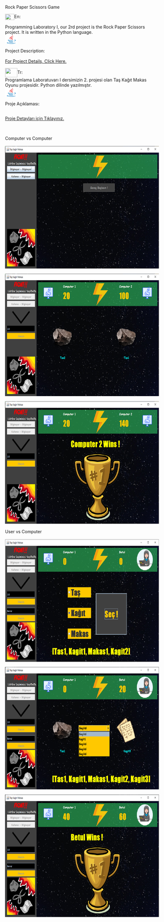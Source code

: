 Rock Paper Scissors Game<br>

<img align="center" src="https://www.svgrepo.com/show/365950/usa.svg"  height="20" width="30" />En:</a><br>

Programming Laboratory I, our 2rd project is the Rock Paper Scissors project.
It is written in the Python language.<br>
<img align="center" src="https://raw.githubusercontent.com/devicons/devicon/master/icons/java/java-original.svg"  height="30" width="40" /></a><br>

Project Description:<br>
<br>
[For Project Details, Click Here.](https://github.com/betulbodurrr/Rock_Paper_Scissors/blob/main/Project_Report)



<img align="center" src="https://www.svgrepo.com/show/237418/turkey.svg"  height="30" width="40" />Tr:</a><br>
Programlama Laboratuvarı I dersimizin 2. projesi olan Taş Kağıt Makas Oyunu projesidir.
Python dilinde yazılmıştır.<br>
<img align="center" src="https://raw.githubusercontent.com/devicons/devicon/master/icons/java/java-original.svg"  height="30" width="40" /></a><br>

Proje Açıklaması:<br>
<br>

[Proje Detayları için Tıklayınız.](https://github.com/betulbodurrr/Rock_Paper_Scissors/blob/main/Project_Report)


<br><br>
Computer vs Computer<br><br>
<img align="center" src="https://github.com/betulbodurrr/Rock_Paper_Scissors/blob/main/resim_2024-01-30_215900063.png"  height="400" width="700" /></a><br><br>
<img align="center" src="https://github.com/betulbodurrr/Rock_Paper_Scissors/blob/main/resim_2024-01-30_215924912.png"  height="400" width="700" /></a><br><br>
<img align="center" src="https://github.com/betulbodurrr/Rock_Paper_Scissors/blob/main/resim_2024-01-30_215931776.png"  height="400" width="700" /></a><br><br>
User vs Computer<br><br>
<img align="center" src="https://github.com/betulbodurrr/Rock_Paper_Scissors/blob/main/resim_2024-01-30_220024025.png"  height="400" width="700" /></a><br><br>
<img align="center" src="https://github.com/betulbodurrr/Rock_Paper_Scissors/blob/main/resim_2024-01-30_220049920.png"  height="400" width="700" /></a><br><br>
<img align="center" src="https://github.com/betulbodurrr/Rock_Paper_Scissors/blob/main/resim_2024-01-30_220110517.png"  height="400" width="700" /></a><br><br>
